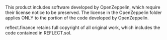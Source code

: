 This product includes software developed by OpenZeppelin, which require their license notice to be preserved.  The license in the OpenZeppelin folder applies ONLY to the portion of the code developed by OpenZeppelin.

reflect.finance retains full copyright of all original work, which includes the code contained in REFLECT.sol.